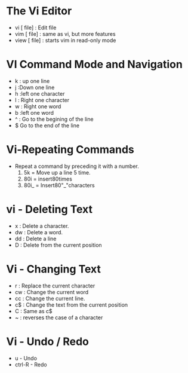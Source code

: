 # The Vi Editor
* vi [ file] : Edit file
* vim [ file] : same as vi, but more features
* view [ file] : starts vim in read-only mode

# VI Command Mode and Navigation
* k : up one line
* j :Down one line
* h :left one character
* l : Right one character
* w : Right one word
* b :left one word
* ^ : Go to the begining of the line
* $ Go to the end of the line

# Vi-Repeating Commands
* Repeat a command by preceding it with a number.
  1. 5k = Move up a line 5 time.
  2. 80i<Text><ESC> = insert<Text>80times
  3. 80i_<Esc> = Insert80"_"characters

# vi - Deleting Text
* x : Delete a character.
* dw : Delete a word.
* dd : Delete a line
* D : Delete from the current position

# Vi - Changing Text
* r : Replace the current character
* cw : Change the current word
* cc : Change the current line.
* c$ : Change the text from the current position
* C : Same as c$
* ~ : reverses the case of a character

# Vi - Undo / Redo
* u - Undo
* ctrl-R - Redo
